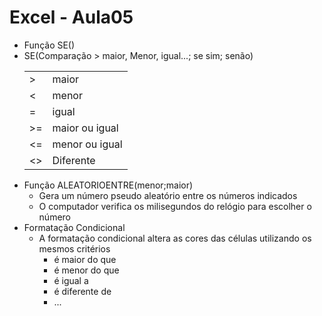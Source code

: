 # Excel - Aula05
- Função SE()
- SE(Comparação > maior, Menor, igual...; se sim; senão)
	<table>
	<tr><td>></td><td>maior</td></tr>
	<tr><td><</td><td>menor</td></tr>
	<tr><td>=</td><td>igual</td></tr>
	<tr><td>>=</td><td>maior ou igual</td></tr>
	<tr><td><=</td><td>menor ou igual</td></tr>
	<tr><td><></td><td>Diferente</td></tr>
	</table>
- Função ALEATORIOENTRE(menor;maior)
	- Gera um número pseudo aleatório entre os números indicados
	- O computador verifica os milisegundos do relógio para escolher o número
- Formatação Condicional
	- A formatação condicional altera as cores das células utilizando os mesmos critérios
		- é maior do que
		- é menor do que
		- é igual a
		- é diferente de
		- ...
